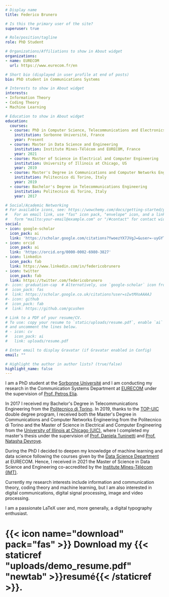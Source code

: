 ```yaml
---
# Display name
title: Federico Brunero

# Is this the primary user of the site?
superuser: true

# Role/position/tagline
role: PhD Student

# Organizations/Affiliations to show in About widget
organizations:
- name: EURECOM
  url: https://www.eurecom.fr/en

# Short bio (displayed in user profile at end of posts)
bio: PhD student in Communications Systems

# Interests to show in About widget
interests:
- Information Theory
- Coding Theory
- Machine Learning

# Education to show in About widget
education:
  courses:
  - course: PhD in Computer Science, Telecommunications and Electronics
    institution: Sorbonne Université, France
    year: Present
  - course: Master in Data Science and Engineering
    institution: Institute Mines-Télécom and EURECOM, France
    year: 2021
  - course: Master of Science in Electrical and Computer Engineering
    institution: University of Illinois at Chicago, US
    year: 2019
  - course: Master's Degree in Communications and Computer Networks Engineering
    institution: Politecnico di Torino, Italy
    year: 2019
  - course: Bachelor's Degree in Telecommunications Engineering
    institution: Politecnico di Torino, Italy
    year: 2017

# Social/Academic Networking
# For available icons, see: https://wowchemy.com/docs/getting-started/page-builder/#icons
#   For an email link, use "fas" icon pack, "envelope" icon, and a link in the
#   form "mailto:your-email@example.com" or "/#contact" for contact widget.
social:
- icon: google-scholar
  icon_pack: ai
  link: 'https://scholar.google.com/citations?YwoezYX7JVgJ=&user=-uyGYTMAAAAJ'
- icon: orcid
  icon_pack: ai
  link: 'https://orcid.org/0000-0002-6980-3827'  
- icon: linkedin
  icon_pack: fab
  link: https://www.linkedin.com/in/federicobrunero
- icon: twitter
  icon_pack: fab
  link: https://twitter.com/federicobrunero
#- icon: graduation-cap  # Alternatively, use `google-scholar` icon from `ai` icon pack
#  icon_pack: fas
#  link: https://scholar.google.co.uk/citations?user=sIwtMXoAAAAJ
#- icon: github
#  icon_pack: fab
#  link: https://github.com/gcushen

# Link to a PDF of your resume/CV.
# To use: copy your resume to `static/uploads/resume.pdf`, enable `ai` icons in `params.toml`, 
# and uncomment the lines below.
# - icon: cv
#   icon_pack: ai
#   link: uploads/resume.pdf

# Enter email to display Gravatar (if Gravatar enabled in Config)
email: ""

# Highlight the author in author lists? (true/false)
highlight_name: false
---
```


I am a PhD student at the [Sorbonne Université](https://www.sorbonne-universite.fr/) and I am conducting my research in the Communication Systems Department at [EURECOM](https://www.eurecom.fr/) under the supervision of [Prof. Petros Elia](https://www.eurecom.fr/~elia/).

In 2017 I received my Bachelor's Degree in Telecommunications Engineering from the [Politecnico di Torino](https://www.polito.it/). In 2019, thanks to the [TOP-UIC](https://didattica.polito.it/laurea_magistrale/ingegneria_civile/en/top_uic) double degree program, I received both the Master's Degree in Communications and Computer Networks Engineering from the Politecnico di Torino and the Master of Science in Electrical and Computer Engineering from the [University of Illinois at Chicago (UIC)](https://www.uic.edu/), where I completed my master's thesis under the supervision of [Prof. Daniela Tuninetti](https://nicest.lab.uic.edu/profiles/tuninetti-daniela/) and [Prof. Natasha Devroye](https://devroye.lab.uic.edu/).

During the PhD I decided to deepen my knowledge of machine learning and data science following the courses given by the [Data Science Department](https://ds.eurecom.fr/) at EURECOM. Hence, I received in 2021 the Master of Science in Data Science and Engineering co-accredited by the [Institute Mines-Télécom (IMT)](https://www.imt.fr/en/).

Currently my research interests include information and communication theory, coding theory and machine learning, but I am also interested in digital communications, digital signal processing, image and video processing.

I am a passionate LaTeX user and, more generally, a digital typography enthusiast.

# {{< icon name="download" pack="fas" >}} Download my {{< staticref "uploads/demo_resume.pdf" "newtab" >}}resumé{{< /staticref >}}.
